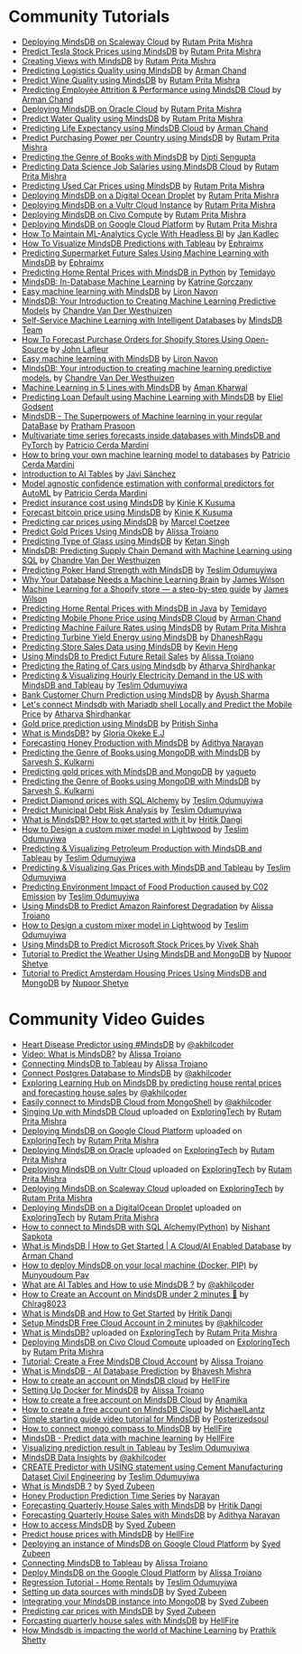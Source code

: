 # Community Tutorials

* [Deploying MindsDB on Scaleway Cloud](https://dev.to/rutamhere/deploying-mindsdb-on-scaleway-cloud-4kc6) by [Rutam Prita Mishra](https://community.ops.io/rutamhere)
* [Predict Tesla Stock Prices using MindsDB](https://dev.to/rutamhere/predict-tesla-stock-prices-using-mindsdb-40k5) by [Rutam Prita Mishra](https://community.ops.io/rutamhere)
* [Creating Views with MindsDB](https://dev.to/rutamhere/creating-views-with-mindsdb-1mnf) by [Rutam Prita Mishra](https://community.ops.io/rutamhere)
* [Predicting Logistics Quality using MindsDB](https://dev.to/armanchand/predicting-logistics-quality-using-mindsdb-2n9d) by [Arman Chand](https://dev.to/armanchand)
* [Predict Wine Quality using MindsDB](https://dev.to/rutamhere/predict-wine-quality-using-mindsdb-1521) by [Rutam Prita Mishra](https://community.ops.io/rutamhere)
* [Predicting Employee Attrition & Performance using MindsDB Cloud](https://dev.to/armanchand/predicting-employee-attrition-performance-using-mindsdb-cloud-3cm6) by [Arman Chand](https://dev.to/armanchand)
* [Deploying MindsDB on Oracle Cloud](https://community.ops.io/rutamhere/deploying-mindsdb-on-oracle-cloud-164d) by [Rutam Prita Mishra](https://community.ops.io/rutamhere)
* [Predict Water Quality using MindsDB](https://dev.to/rutamhere/predict-water-quality-using-mindsdb-4hm4) by [Rutam Prita Mishra](https://community.ops.io/rutamhere)
* [Predicting Life Expectancy using MindsDB Cloud](https://dev.to/armanchand/predicting-life-expectancy-using-mindsdb-cloud-3643) by [Arman Chand](https://dev.to/armanchand)
* [Predict Purchasing Power per Country using MindsDB](https://dev.to/rutamhere/predict-purchasing-power-per-country-using-mindsdb-1oh7) by [Rutam Prita Mishra](https://community.ops.io/rutamhere)
* [Predicting the Genre of Books with MindsDB](https://dev.to/f2010126/mindsdb-tutorial-predicting-the-genre-of-books-2ifh) by [Dipti Sengupta](https://www.linkedin.com/in/dipti-s-894831b2/)
* [Predicting Data Science Job Salaries using MindsDB Cloud](https://community.ops.io/rutamhere/predicting-data-science-job-salaries-using-mindsdb-cloud-1lgn) by [Rutam Prita Mishra](https://community.ops.io/rutamhere)
* [Predicting Used Car Prices using MindsDB](https://tealfeed.com/predicting-used-car-prices-using-mindsdb-idzuc) by [Rutam Prita Mishra](https://community.ops.io/rutamhere)
* [Deploying MindsDB on a Digital Ocean Droplet](https://dev.to/heyrutam/deploying-mindsdb-on-a-digital-ocean-droplet-31ed) by [Rutam Prita Mishra](https://community.ops.io/rutamhere)
* [Deploying MindsDB on a Vultr Cloud Instance](https://community.ops.io/rutamhere/deploying-mindsdb-on-a-vultr-cloud-instance-40bm) by [Rutam Prita Mishra](https://community.ops.io/rutamhere)
* [Deploying MindsDB on Civo Compute](https://community.ops.io/rutamhere/deploying-mindsdb-on-civo-compute-2kgo) by [Rutam Prita Mishra](https://community.ops.io/rutamhere)
* [Deploying MindsDB on Google Cloud Platform](https://community.ops.io/rutamhere/deploying-mindsdb-on-google-cloud-platform-41h9) by [Rutam Prita Mishra](https://community.ops.io/rutamhere)
* [How To Maintain ML-Analytics Cycle With Headless BI](https://medium.com/gooddata-developers/how-to-maintain-ml-analytics-cycle-with-headless-bi-815aceac5027?source=friends_link&sk=45f102ce4a54a6ae8c4dddc900aeebb9) by [Jan Kadlec](https://medium.com/@jkadlec)
* [How To Visualize MindsDB Predictions with Tableau](https://dev.to/ephraimx/how-to-visualize-mindsdb-predictions-with-tableau-2bpd) by [Ephraimx](https://dev.to/ephraimx)
* [Predicting Supermarket Future Sales Using Machine Learning with MindsDB](https://dev.to/ephraimx/predicting-future-sales-using-machine-learning-with-mindsdb-3p70) by [Ephraimx](https://dev.to/ephraimx)
* [Predicting Home Rental Prices with MindsDB in Python](https://curiousprogrammer.hashnode.dev/predicting-home-rental-prices-with-mindsdb-in-python) by [Temidayo](https://hashnode.com/@Temicoder)
* [MindsDB: In-Database Machine Learning](https://morioh.com/p/d37812f13228) by [Katrine Gorczany](https://morioh.com/p/d37812f13228)
* [Easy machine learning with MindsDB](https://medium.com/codesight/easy-machine-learning-with-mindsdb-664e27c974f9) by [Liron Navon](https://codesight.medium.com/)
* [MindsDB: Your Introduction to Creating Machine Learning Predictive Models](https://dev.to/chandrevdw31/mindsdb-your-introduction-to-creating-machine-learning-predictive-models-12d3) by [Chandre Van Der Westhuizen](https://github.com/chandrevdw31)
* [Self-Service Machine Learning with Intelligent Databases](https://medium.com/mindsdb/self-service-machine-learning-with-intelligent-databases-ea628aa85f1e) by [MindsDB Team](https://medium.com/@mindsdbteam)
* [How To Forecast Purchase Orders for Shopify Stores Using Open-Source](https://medium.com/towards-data-science/how-to-forecast-purchase-orders-for-shopify-stores-using-open-source-db82afec12fe) by [John Lafleur](https://medium.com/@jeanlafleur)
* [Easy machine learning with MindsDB](https://medium.com/codesight/easy-machine-learning-with-mindsdb-664e27c974f9) by [Liron Navon](https://medium.com/@codesight)
* [MindsDB: Your introduction to creating machine learning predictive models.](https://dev.to/chandrevdw31/mindsdb-your-introduction-to-creating-machine-learning-predictive-models-12d3) by [Chandre Van Der Westhuizen](https://dev.to/chandrevdw31)
* [Machine Learning in 5 Lines with MindsDB](https://thecleverprogrammer.com/2020/11/07/machine-learning-in-5-lines-with-mindsdb/) by [Aman Kharwal](https://thecleverprogrammer.com/about/)
* [Predicting Loan Default using Machine Learning with MindsDB](https://medium.com/@godsenteliel/predicting-loan-default-using-machine-learning-with-mindsdb-187ae59da5d) by [Eliel Godsent](https://medium.com/@godsenteliel)
* [MindsDB - The Superpowers of Machine learning in your regular DataBase](https://hashnode.prathamprasoon.com/mindsdb-the-superpowers-of-machine-learning-in-your-regular-database) by [Pratham Prasoon](https://hashnode.com/@PrasoonPratham)
* [Multivariate time series forecasts inside databases with MindsDB and PyTorch](https://medium.com/mindsdb/multivariate-time-series-forecasts-inside-databases-with-mindsdb-and-pytorch-13745ada6b7e) by [Patricio Cerda Mardini](https://medium.com/@paxcema)
* [How to bring your own machine learning model to databases](https://medium.com/mindsdb/how-to-bring-your-own-machine-learning-model-to-databases-47a188d6db00) by [Patricio Cerda Mardini](https://medium.com/@paxcema)
* [Introduction to AI Tables](https://medium.com/towards-data-science/introduction-to-ai-tables-a719251e1a58) by [Javi Sánchez](https://medium.com/@javi_sanchez)
* [Model agnostic confidence estimation with conformal predictors for AutoML](https://medium.com/mindsdb/model-agnostic-confidence-estimation-with-conformal-predictors-for-automl-55fce87ef42a) by [Patricio Cerda Mardini](https://medium.com/@paxcema)
* [Predict insurance cost using MindsDB](https://medium.com/@kinkusuma/predict-insurance-cost-using-mindsdb-54b6a331fea8) by [Kinie K Kusuma](https://medium.com/@kinkusuma)
* [Forecast bitcoin price using MindsDB](https://medium.com/@kinkusuma/forecast-bitcoin-price-using-mindsdb-75f9f0500e86) by [Kinie K Kusuma](https://medium.com/@kinkusuma)
* [Predicting car prices using MindsDB](https://medium.com/@pipboyguy/predicting-car-prices-using-mindsdb-c7dd51919b83) by [Marcel Coetzee](https://medium.com/@pipboyguy)
* [Predict Gold Prices Using MindsDB](https://medium.com/@alissatroianonyc/predict-gold-prices-using-mindsdb-9da57d24ddab) by [Alissa Troiano](https://github.com/alissatroiano)
* [Predicting Type of Glass using MindsDB](https://medium.com/@ketansingh918/predicting-the-type-of-glass-using-mindsdb-9bbab203a214) by [Ketan Singh](https://medium.com/@ketansingh918)
* [MindsDB: Predicting Supply Chain Demand with Machine Learning using SQL](https://www.devforce.one/18303637/mindsdb-predicting-supply-chain-demand-with-machine-learning-using-sql#/) by [Chandre Van Der Westhuizen](https://github.com/chandrevdw31)
* [Predicting Poker Hand Strength with MindsDB](https://teslimodus.medium.com/predicting-poker-hand-strength-with-mindsdb-d541c73009a2) by [Teslim Odumuyiwa](https://medium.com/@teslimodus)
* [Why Your Database Needs a Machine Learning Brain](https://medium.com/mindsdb/why-your-database-needs-a-machine-learning-brain-fc580fac47e4) by [James Wilson](https://medium.com/@jameswilsonai)
* [Machine Learning for a Shopify store — a step-by-step guide](https://medium.com/mindsdb/machine-learning-for-a-shopify-store-a-step-by-step-guide-13d192532697) by [James Wilson](https://medium.com/@jameswilsonai)
* [Predicting Home Rental Prices with MindsDB in Java](https://curiousprogrammer.hashnode.dev/machine-learning-with-mindsdb-in-java) by [Temidayo](https://hashnode.com/@Temicoder)
* [Predicting Mobile Phone Price using MindsDB Cloud](https://dev.to/armanchand/predicting-mobile-phone-price-using-mindsdb-cloud-23d5) by [Arman Chand](https://dev.to/armanchand)
* [Predicting Machine Failure Rates using MindsDB](https://community.ops.io/rutamhere/predicting-machine-failure-rates-using-mindsdb-4dkn) by [Rutam Prita Mishra](https://community.ops.io/rutamhere)
* [Predicting Turbine Yield Energy using MindsDB](https://medium.com/@dhaneshvijay10/want-to-do-ml-without-knowing-ml-5f4934942019) by [DhaneshRagu](https://medium.com/@dhaneshvijay10)
* [Predicting Store Sales Data using MindsDB](https://dev.to/kevinheng/predict-store-sales-data-with-mindsdb-using-machine-learning-and-sql-2af8) by [Kevin Heng](https://github.com/HengKevin)
* [Using MindsDB to Predict Future Retail Sales](https://medium.com/@alissatroianonyc/using-mindsdb-to-predict-future-retail-sales-a300f63a086b) by [Alissa Troiano](https://github.com/alissatroiano)
* [Predicting the Rating of Cars using Mindsdb](https://atharva08.hashnode.dev/predicting-the-rating-of-cars-using-mindsdb) by [Atharva Shirdhankar](https://github.com/StarTrooper08)
* [Predicting & Visualizing Hourly Electricity Demand in the US with MindsDB and Tableau](https://teslimodus.medium.com/predicting-visualizing-hourly-electricity-demand-in-the-us-with-mindsdb-and-tableau-126d1c74d860) by [Teslim Odumuyiwa](https://teslimodus.medium.com/)
* [Bank Customer Churn Prediction using MindsDB](https://medium.com/@ayushsharmaa101/thanks-for-reading-dfec90467ddb) by [Ayush Sharma](https://github.com/ayushthe1)
* [Let's connect Mindsdb with Mariadb shell Locally and Predict the Mobile Price](https://atharva08.hashnode.dev/lets-connect-mindsdb-with-mariadb-shell-locally-and-predict-the-mobile-price-range) by [Atharva Shirdhankar](https://github.com/StarTrooper08)
* [Gold price prediction using MindsDB](https://dev.to/purgecodee/predicting-gold-price-with-mindsdb-205n) by [Pritish Sinha](https://github.com/Pritish-Sinha) 
* [What is MindsDB?](https://medium.com/@okekeebubechukwu08/what-is-mindsdb-b6862af21492) by [Gloria Okeke E.J](https://medium.com/@okekeebubechukwu08)
* [Forecasting Honey Production with MindsDB](https://dev.to/narayanadithya/using-mindsdb-for-time-series-forecasting-honey-production-in-the-usa-4p05) by [Adithya Narayan](https://github.com/NarayanAdithya)
* [Predicting the Genre of Books using MongoDB with MindsDB](https://dev.to/sarveshk76/tutorial-to-predict-the-genre-of-books-using-mongodb-2a1n) by [Sarvesh S. Kulkarni](https://github.com/Sarveshk76)
* [Predicting gold prices with MindsDB and MongoDB](https://dev.to/yagueto/predicting-gold-prices-with-mindsdb-and-mongodb-4k22) by [yagueto](https://github.com/yagueto)
* [Predicting the Genre of Books using MongoDB with MindsDB](https://dev.to/sarveshk76/tutorial-to-predict-the-genre-of-books-using-mongodb-2a1n) by [Sarvesh S. Kulkarni](https://github.com/Sarveshk76)
* [Predict Diamond prices with SQL Alchemy](https://dev.to/tesprogram/predict-diamond-prices-with-sql-alchemy-and-mindsdb-b4e) by [Teslim Odumuyiwa](https://github.com/Tes-program)
* [Predict Municipal Debt Risk Analysis](https://teslimodus.medium.com/predict-municipal-debt-risk-analysis-5c5416502a29) by [Teslim Odumuyiwa](https://github.com/Tes-program)
* [What is MindsDB? How to get started with it ](https://medium.com/@hritikd3/what-is-mindsdb-how-to-get-started-2b3cf6d99707) by [Hritik Dangi](https://github.com/hritikd3)
* [How to Design a custom mixer model in Lightwood](https://medium.com/@teslimodus/introduction-e2f933c40f4c) by [Teslim Odumuyiwa](https://github.com/Tes-program)
* [Predicting & Visualizing Petroleum Production with MindsDB and Tableau](https://dev.to/tesprogram/predicting-visualizing-petroleum-production-with-mindsdb-and-tableau-373f) by [Teslim Odumuyiwa](https://github.com/Tes-program)
* [Predicting & Visualizing Gas Prices with MindsDB and Tableau](https://dev.to/tesprogram/predicting-visualizing-gas-prices-with-mindsdb-and-tableau-d1p) by [Teslim Odumuyiwa](https://github.com/Tes-program)
* [Predicting Environment Impact of Food Production caused by C02 Emission](https://dev.to/tesprogram/predicting-environment-impact-of-food-production-caused-by-c02-emission-51e3) by [Teslim Odumuyiwa](https://github.com/Tes-program)
* [Using MindsDB to Predict Amazon Rainforest Degradation](https://medium.com/@alissatroianonyc/nusing-mindsdb-to-predict-amazon-rainforest-degradation-1ccb8e993e48) by [Alissa Troiano](https://github.com/alissatroiano)
* [How to Design a custom mixer model in Lightwood](https://medium.com/@teslimodus/introduction-e2f933c40f4c) by [Teslim Odumuyiwa](https://github.com/Tes-program)
* [Using MindsDB to Predict Microsoft Stock Prices  ](https://dev.to/viveknshah/using-mindsdb-to-predict-microsoft-stock-prices-3l79) by [Vivek Shah](https://github.com/viveknshah)
* [Tutorial to Predict the Weather Using MindsDB and MongoDB](https://dev.to/nupoorshetye/tutorial-to-predict-the-weather-using-mindsdb-and-mongodb-3blm) by [Nupoor Shetye](https://github.com/Nupoor10)
* [Tutorial to Predict Amsterdam Housing Prices Using MindsDB and MongoDB](https://dev.to/nupoorshetye/tutorial-to-predict-amsterdam-housing-prices-using-mindsdb-and-mongodb-nha) by [Nupoor Shetye](https://github.com/Nupoor10)


# Community Video Guides

* [Heart Disease Predictor using #MindsDB](https://youtu.be/vtVM6pL1ANo) by [@akhilcoder](https://twitter.com/akhilcoder)
* [Video: What is MindsDB?](https://www.youtube.com/watch?v=SrDPYqQrzaw) by [Alissa Troiano](https://github.com/alissatroiano)
* [Connecting MindsDB to Tableau](https://www.youtube.com/watch?v=eUiBVrm85v4) by [Alissa Troiano](https://github.com/alissatroiano)
* [Connect Postgres Database to MindsDB](https://youtu.be/jbH5fsviAgE) by [@akhilcoder](https://twitter.com/akhilcoder)
* [Exploring Learning Hub on MindsDB by predicting house rental prices and forecasting house sales](https://youtu.be/Qmk_v0iginw) by [@akhilcoder](https://twitter.com/akhilcoder)
* [Easily connect to MindsDB Cloud from MongoShell](https://youtube.com/video/ysPRXSgdOVk) by [@akhilcoder](https://twitter.com/akhilcoder)
* [Singing Up with MindsDB Cloud](https://youtu.be/Y5hZ9GwjsQs) uploaded on [ExploringTech](https://www.youtube.com/channel/UCBMdmavh3528_4Yn6WR7p7Q) by [Rutam Prita Mishra](https://community.ops.io/rutamhere)
* [Deploying MindsDB on Google Cloud Platform](https://youtu.be/g6vvDHSMVQY) uploaded on [ExploringTech](https://www.youtube.com/channel/UCBMdmavh3528_4Yn6WR7p7Q) by [Rutam Prita Mishra](https://community.ops.io/rutamhere)
* [Deploying MindsDB on Oracle](https://youtu.be/oRDPti8a4go) uploaded on [ExploringTech](https://www.youtube.com/channel/UCBMdmavh3528_4Yn6WR7p7Q) by [Rutam Prita Mishra](https://community.ops.io/rutamhere)
* [Deploying MindsDB on Vultr Cloud](https://youtu.be/oHI2ywd5Zos) uploaded on [ExploringTech](https://www.youtube.com/channel/UCBMdmavh3528_4Yn6WR7p7Q) by [Rutam Prita Mishra](https://community.ops.io/rutamhere)
* [Deploying MindsDB on Scaleway Cloud](https://youtu.be/YCz-wsKGsxw) uploaded on [ExploringTech](https://www.youtube.com/channel/UCBMdmavh3528_4Yn6WR7p7Q) by [Rutam Prita Mishra](https://community.ops.io/rutamhere)
* [Deploying MindsDB on a DigitalOcean Droplet](https://youtu.be/lV0tsyyg9-k) uploaded on [ExploringTech](https://www.youtube.com/channel/UCBMdmavh3528_4Yn6WR7p7Q) by [Rutam Prita Mishra](https://community.ops.io/rutamhere)
* [How to connect to MindsDB with SQL Alchemy(Python)](https://www.youtube.com/watch?v=pYR83QTyOQA) by [Nishant Sapkota](https://github.com/thenishantsapkota)
* [What is MindsDB | How to Get Started | A Cloud/AI Enabled Database](https://www.youtube.com/watch?v=XWDVxYVGH9M) by [Arman Chand](https://github.com/ArmanChand)
* [How to deploy MindsDB on your local machine (Docker, PIP)](https://youtu.be/dIbs27Jg1FY) by [Munyoudoum Pav](https://github.com/munyoudoum)
* [What are AI Tables and How to use MindsDB ?](https://youtu.be/Wqy_OcKdg-Y) by [@akhilcoder](https://twitter.com/akhilcoder)
* [How to Create an Account on MindsDB under 2 minutes 👾](https://youtu.be/7T2aTzmSPBg) by [Chirag8023](https://twitter.com/Chirag8023)
* [What is MindsDB and How to Get Started](https://youtu.be/zHReFuFUI34) by [Hritik Dangi](https://www.linkedin.com/in/hritikd3/)
* [Setup MindsDB Free Cloud Account in 2 minutes](https://youtu.be/YuwRKZP51xg) by [@akhilcoder](https://www.youtube.com/@akhilcoder)
* [What is MindsDB?](https://www.youtube.com/watch?v=i2tMs4MX_yw) uploaded on [ExploringTech](https://www.youtube.com/channel/UCBMdmavh3528_4Yn6WR7p7Q) by [Rutam Prita Mishra](https://community.ops.io/rutamhere)
* [Deploying MindsDB on Civo Cloud Compute](https://youtu.be/N-N-G5nq0PE) uploaded on [ExploringTech](https://www.youtube.com/channel/UCBMdmavh3528_4Yn6WR7p7Q) by [Rutam Prita Mishra](https://community.ops.io/rutamhere)
* [Tutorial: Create a Free MindsDB Cloud Account](https://youtu.be/yfM91zgGr3Q) by [Alissa Troiano](https://github.com/alissatroiano)
* [What is MindsDB - AI Database Prediction](https://www.youtube.com/watch?v=8ySq7Y3sfJs) by [Bhavesh Mishra](https://github.com/thefool76)
* [How to create an account on MindsDB cloud](https://youtu.be/qFQ95MoSE94) by [HellFire](https://github.com/Artemis6969)
* [Setting Up Docker for MindsDB](https://www.youtube.com/watch?v=dadY-cUpUm0&feature=youtu.be) by [Alissa Troiano](https://github.com/alissatroiano)
* [How to create a free account on MindsDB Cloud](https://youtu.be/ciBtpqrlbhI) by [Anamika](https://github.com/noviicee)
* [How to create a free account on MindsDB Cloud](https://youtu.be/3bGJP6-s8p4) by [MichaelLantz](https://github.com/MichaelLantz)
* [Simple starting guide video tutorial for MindsDB](https://www.youtube.com/watch?v=z7tRc8JpuRI) by [Posterizedsoul](https://github.com/Posterizedsoul)
* [How to connect mongo compass to MindsDB](https://youtube.com/video/ziRxRHvuSJc) by [HellFire](https://github.com/Artemis6969)
* [MindsDB - Predict data with machine learning](https://youtu.be/y2DNgJOplxM) by [HellFire](https://github.com/Artemis6969)
* [Visualizing prediction result in Tableau](https://youtu.be/4aio-8kNbOo) by [Teslim Odumuyiwa](https://github.com/Tes-program)
* [MindsDB Data Insights](https://youtu.be/4oGgocNLi1c) by [@akhilcoder](https://www.youtube.com/@akhilcoder)
* [CREATE Predictor with USING statement using Cement Manufacturing Dataset Civil Engineering](https://www.youtube.com/watch?v=aLP7KLolUSs&t=2s) by [Teslim Odumuyiwa](https://github.com/Tes-program)
* [What is MindsDB ?](https://www.youtube.com/watch?v=81Q2aQWuwDM) by [Syed Zubeen](https://github.com/syedzubeen)
* [Honey Production Prediction Time Series](https://www.youtube.com/watch?v=9XM8skrYS6Q&t=306s) by [Narayan](https://github.com/NarayanAdithya)
* [Forecasting Quarterly House Sales with MindsDB](https://youtu.be/RPisvY54Tg4) by [Hritik Dangi](https://www.linkedin.com/in/hritikd3/)
* [Forecasting Quarterly House Sales with MindsDB](https://youtu.be/WCBLotgskZg) by [Adithya Narayan](https://github.com/NarayanAdithya)
* [How to access MindsDB](https://www.youtube.com/watch?v=8F5p_Rwmvgk) by [Syed Zubeen](https://github.com/syedzubeen)
* [Predict house prices with MindsDB](https://www.youtube.com/watch?v=p2j696YgFN4) by [HellFire](https://github.com/Artemis6969)
* [Deploying an instance of MindsDB on Google Cloud Platform](https://www.youtube.com/watch?v=OrW-8ciNGng) by [Syed Zubeen](https://github.com/syedzubeen)
* [Connecting MindsDB to Tableau](https://www.youtube.com/watch?v=eUiBVrm85v4) by [Alissa Troiano](https://github.com/alissatroiano)
* [Deploy MindsDB on the Google Cloud Platform](https://www.youtube.com/watch?v=WLdb7UNi4bk) by [Alissa Troiano](https://github.com/alissatroiano)
* [Regression Tutorial - Home Rentals](https://youtu.be/qf4HQ4EzaUU) by [Teslim Odumuyiwa](https://github.com/Tes-program)
* [Setting up data sources with mindsDB](https://www.youtube.com/watch?v=kRrMjUVnib0) by [Syed Zubeen](https://github.com/syedzubeen)
* [Integrating your MindsDB instance into MongoDB](https://www.youtube.com/watch?v=xwUGBbNkyks) by [Syed Zubeen](https://github.com/syedzubeen)
* [Predicting car prices with MindsDB](https://www.youtube.com/watch?v=pYSlYBjukNA) by [Syed Zubeen](https://github.com/syedzubeen)
* [Forcasting quarterly house sales with MindsDB](https://www.youtube.com/watch?v=dNjN52xdgVU) by [HellFire](https://github.com/Artemis6969)
* [How Mindsdb is impacting the world of Machine Learning](https://youtu.be/YngjfwJLplA) by [Prathik Shetty](https://github.com/prathikshetty2002)
